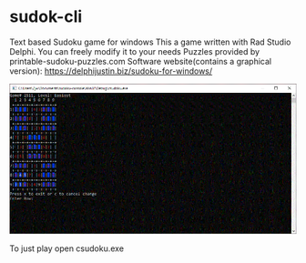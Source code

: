 # sudok-cli
Text based Sudoku game for windows
This a game written with Rad Studio Delphi. You can freely modify it to your needs
Puzzles provided by printable-sudoku-puzzles.com
Software website(contains a graphical version): https://delphijustin.biz/sudoku-for-windows/

<img src="screenshot.GIF" alt="screenshot">

To just play open csudoku.exe
